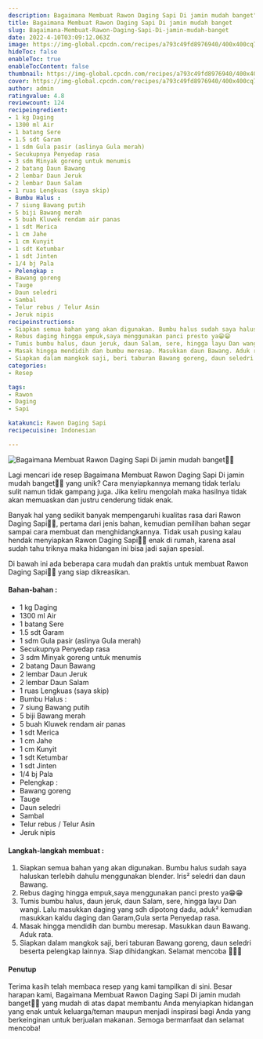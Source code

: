 ```yaml
---
description: Bagaimana Membuat Rawon Daging Sapi Di jamin mudah banget"
title: Bagaimana Membuat Rawon Daging Sapi Di jamin mudah banget
slug: Bagaimana-Membuat-Rawon-Daging-Sapi-Di-jamin-mudah-banget
date: 2022-4-10T03:09:12.063Z
image: https://img-global.cpcdn.com/recipes/a793c49fd8976940/400x400cq70/photo.jpg
hideToc: false
enableToc: true
enableTocContent: false
thumbnail: https://img-global.cpcdn.com/recipes/a793c49fd8976940/400x400cq70/photo.jpg
cover: https://img-global.cpcdn.com/recipes/a793c49fd8976940/400x400cq70/photo.jpg
author: admin
ratingvalue: 4.8
reviewcount: 124
recipeingredient:
- 1 kg Daging
- 1300 ml Air
- 1 batang Sere
- 1.5 sdt Garam
- 1 sdm Gula pasir (aslinya Gula merah)
- Secukupnya Penyedap rasa
- 3 sdm Minyak goreng untuk menumis
- 2 batang Daun Bawang
- 2 lembar Daun Jeruk
- 2 lembar Daun Salam
- 1 ruas Lengkuas (saya skip)
- Bumbu Halus :
- 7 siung Bawang putih
- 5 biji Bawang merah
- 5 buah Kluwek rendam air panas
- 1 sdt Merica
- 1 cm Jahe
- 1 cm Kunyit
- 1 sdt Ketumbar
- 1 sdt Jinten
- 1/4 bj Pala
- Pelengkap :
- Bawang goreng
- Tauge
- Daun seledri
- Sambal
- Telur rebus / Telur Asin
- Jeruk nipis
recipeinstructions:
- Siapkan semua bahan yang akan digunakan. Bumbu halus sudah saya haluskan terlebih dahulu menggunakan blender. Iris² seledri dan daun Bawang.
- Rebus daging hingga empuk,saya menggunakan panci presto ya😁😁
- Tumis bumbu halus, daun jeruk, daun Salam, sere, hingga layu Dan wangi. Lalu masukkan daging yang sdh dipotong dadu, aduk² kemudian masukkan kaldu daging dan Garam,Gula serta Penyedap rasa.
- Masak hingga mendidih dan bumbu meresap. Masukkan daun Bawang. Aduk rata.
- Siapkan dalam mangkok saji, beri taburan Bawang goreng, daun seledri beserta pelengkap lainnya. Siap dihidangkan. Selamat mencoba 💖💖💖
categories:
- Resep

tags:
- Rawon
- Daging
- Sapi

katakunci: Rawon Daging Sapi
recipecuisine: Indonesian

---
```


![Bagaimana Membuat Rawon Daging Sapi Di jamin mudah banget👩‍🍳](https://img-global.cpcdn.com/recipes/a793c49fd8976940/400x400cq70/photo.jpg)

Lagi mencari ide resep Bagaimana Membuat Rawon Daging Sapi Di jamin mudah banget👩‍🍳 yang unik? Cara menyiapkannya memang tidak terlalu sulit namun tidak gampang juga. Jika keliru mengolah maka hasilnya tidak akan memuaskan dan justru cenderung tidak enak.

Banyak hal yang sedikit banyak mempengaruhi kualitas rasa dari Rawon Daging Sapi👩‍🍳, pertama dari jenis bahan, kemudian pemilihan bahan segar sampai cara membuat dan menghidangkannya. Tidak usah pusing kalau hendak menyiapkan Rawon Daging Sapi👩‍🍳 enak di rumah, karena asal sudah tahu triknya maka hidangan ini bisa jadi sajian spesial.

Di bawah ini ada beberapa cara mudah dan praktis untuk membuat Rawon Daging Sapi👩‍🍳 yang siap dikreasikan.

<!--inarticleads1-->

#### Bahan-bahan :

- 1 kg Daging
- 1300 ml Air
- 1 batang Sere
- 1.5 sdt Garam
- 1 sdm Gula pasir (aslinya Gula merah)
- Secukupnya Penyedap rasa
- 3 sdm Minyak goreng untuk menumis
- 2 batang Daun Bawang
- 2 lembar Daun Jeruk
- 2 lembar Daun Salam
- 1 ruas Lengkuas (saya skip)
- Bumbu Halus :
- 7 siung Bawang putih
- 5 biji Bawang merah
- 5 buah Kluwek rendam air panas
- 1 sdt Merica
- 1 cm Jahe
- 1 cm Kunyit
- 1 sdt Ketumbar
- 1 sdt Jinten
- 1/4 bj Pala
- Pelengkap :
- Bawang goreng
- Tauge
- Daun seledri
- Sambal
- Telur rebus / Telur Asin
- Jeruk nipis

<!--inarticleads2-->

#### Langkah-langkah membuat :

1. Siapkan semua bahan yang akan digunakan. Bumbu halus sudah saya haluskan terlebih dahulu menggunakan blender. Iris² seledri dan daun Bawang.
1. Rebus daging hingga empuk,saya menggunakan panci presto ya😁😁
1. Tumis bumbu halus, daun jeruk, daun Salam, sere, hingga layu Dan wangi. Lalu masukkan daging yang sdh dipotong dadu, aduk² kemudian masukkan kaldu daging dan Garam,Gula serta Penyedap rasa.
1. Masak hingga mendidih dan bumbu meresap. Masukkan daun Bawang. Aduk rata.
1. Siapkan dalam mangkok saji, beri taburan Bawang goreng, daun seledri beserta pelengkap lainnya. Siap dihidangkan. Selamat mencoba 💖💖💖

#### Penutup

Terima kasih telah membaca resep yang kami tampilkan di sini. Besar harapan kami, Bagaimana Membuat Rawon Daging Sapi Di jamin mudah banget👩‍🍳 yang mudah di atas dapat membantu Anda menyiapkan hidangan yang enak untuk keluarga/teman maupun menjadi inspirasi bagi Anda yang berkeinginan untuk berjualan makanan. Semoga bermanfaat dan selamat mencoba!